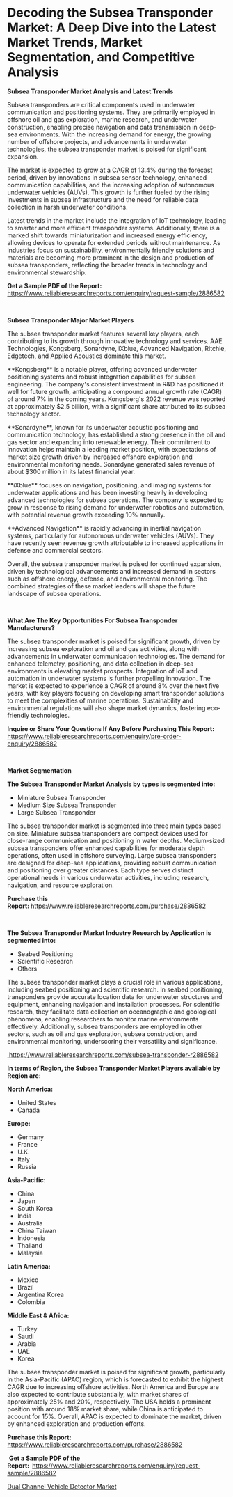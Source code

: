 <p><h1>Decoding the Subsea Transponder Market: A Deep Dive into the Latest Market Trends, Market Segmentation, and Competitive Analysis</h1></p><p><strong>Subsea Transponder Market Analysis and Latest Trends</strong></p>
<p><p>Subsea transponders are critical components used in underwater communication and positioning systems. They are primarily employed in offshore oil and gas exploration, marine research, and underwater construction, enabling precise navigation and data transmission in deep-sea environments. With the increasing demand for energy, the growing number of offshore projects, and advancements in underwater technologies, the subsea transponder market is poised for significant expansion.</p><p>The market is expected to grow at a CAGR of 13.4% during the forecast period, driven by innovations in subsea sensor technology, enhanced communication capabilities, and the increasing adoption of autonomous underwater vehicles (AUVs). This growth is further fueled by the rising investments in subsea infrastructure and the need for reliable data collection in harsh underwater conditions.</p><p>Latest trends in the market include the integration of IoT technology, leading to smarter and more efficient transponder systems. Additionally, there is a marked shift towards miniaturization and increased energy efficiency, allowing devices to operate for extended periods without maintenance. As industries focus on sustainability, environmentally friendly solutions and materials are becoming more prominent in the design and production of subsea transponders, reflecting the broader trends in technology and environmental stewardship.</p></p>
<p><strong>Get a Sample PDF of the Report:&nbsp;</strong> <a href="https://www.reliableresearchreports.com/enquiry/request-sample/2886582?utm_campaign=3057&utm_medium=2&utm_source=Github&utm_content=ia&utm_term=13032025&utm_id=subsea-transponder">https://www.reliableresearchreports.com/enquiry/request-sample/2886582</a></p>
<p>&nbsp;</p>
<p><strong>Subsea Transponder Major Market Players</strong></p>
<p><p>The subsea transponder market features several key players, each contributing to its growth through innovative technology and services. AAE Technologies, Kongsberg, Sonardyne, iXblue, Advanced Navigation, Ritchie, Edgetech, and Applied Acoustics dominate this market.</p><p>**Kongsberg** is a notable player, offering advanced underwater positioning systems and robust integration capabilities for subsea engineering. The company's consistent investment in R&D has positioned it well for future growth, anticipating a compound annual growth rate (CAGR) of around 7% in the coming years. Kongsberg's 2022 revenue was reported at approximately $2.5 billion, with a significant share attributed to its subsea technology sector.</p><p>**Sonardyne**, known for its underwater acoustic positioning and communication technology, has established a strong presence in the oil and gas sector and expanding into renewable energy. Their commitment to innovation helps maintain a leading market position, with expectations of market size growth driven by increased offshore exploration and environmental monitoring needs. Sonardyne generated sales revenue of about $300 million in its latest financial year.</p><p>**iXblue** focuses on navigation, positioning, and imaging systems for underwater applications and has been investing heavily in developing advanced technologies for subsea operations. The company is expected to grow in response to rising demand for underwater robotics and automation, with potential revenue growth exceeding 10% annually.</p><p>**Advanced Navigation** is rapidly advancing in inertial navigation systems, particularly for autonomous underwater vehicles (AUVs). They have recently seen revenue growth attributable to increased applications in defense and commercial sectors.</p><p>Overall, the subsea transponder market is poised for continued expansion, driven by technological advancements and increased demand in sectors such as offshore energy, defense, and environmental monitoring. The combined strategies of these market leaders will shape the future landscape of subsea operations.</p></p>
<p>&nbsp;</p>
<p><strong>What Are The Key Opportunities For Subsea Transponder Manufacturers?</strong></p>
<p><p>The subsea transponder market is poised for significant growth, driven by increasing subsea exploration and oil and gas activities, along with advancements in underwater communication technologies. The demand for enhanced telemetry, positioning, and data collection in deep-sea environments is elevating market prospects. Integration of IoT and automation in underwater systems is further propelling innovation. The market is expected to experience a CAGR of around 8% over the next five years, with key players focusing on developing smart transponder solutions to meet the complexities of marine operations. Sustainability and environmental regulations will also shape market dynamics, fostering eco-friendly technologies.</p></p>
<p><strong>Inquire or Share Your Questions If Any Before Purchasing This Report:</strong> <a href="https://www.reliableresearchreports.com/enquiry/pre-order-enquiry/2886582?utm_campaign=3057&utm_medium=2&utm_source=Github&utm_content=ia&utm_term=13032025&utm_id=subsea-transponder">https://www.reliableresearchreports.com/enquiry/pre-order-enquiry/2886582</a></p>
<p>&nbsp;</p>
<p><strong>Market Segmentation</strong></p>
<p><strong>The Subsea Transponder Market Analysis by types is segmented into:</strong></p>
<p><ul><li>Miniature Subsea Transponder</li><li>Medium Size Subsea Transponder</li><li>Large Subsea Transponder</li></ul></p>
<p><p>The subsea transponder market is segmented into three main types based on size. Miniature subsea transponders are compact devices used for close-range communication and positioning in water depths. Medium-sized subsea transponders offer enhanced capabilities for moderate depth operations, often used in offshore surveying. Large subsea transponders are designed for deep-sea applications, providing robust communication and positioning over greater distances. Each type serves distinct operational needs in various underwater activities, including research, navigation, and resource exploration.</p></p>
<p><strong>Purchase this Report:&nbsp;</strong><a href="https://www.reliableresearchreports.com/purchase/2886582?utm_campaign=3057&utm_medium=2&utm_source=Github&utm_content=ia&utm_term=13032025&utm_id=subsea-transponder">https://www.reliableresearchreports.com/purchase/2886582</a></p>
<p>&nbsp;</p>
<p><strong>The Subsea Transponder Market Industry Research by Application is segmented into:</strong></p>
<p><ul><li>Seabed Positioning</li><li>Scientific Research</li><li>Others</li></ul></p>
<p><p>The subsea transponder market plays a crucial role in various applications, including seabed positioning and scientific research. In seabed positioning, transponders provide accurate location data for underwater structures and equipment, enhancing navigation and installation processes. For scientific research, they facilitate data collection on oceanographic and geological phenomena, enabling researchers to monitor marine environments effectively. Additionally, subsea transponders are employed in other sectors, such as oil and gas exploration, subsea construction, and environmental monitoring, underscoring their versatility and significance.</p></p>
<p><a href="https://www.reliableresearchreports.com/subsea-transponder-r2886582?utm_campaign=3057&utm_medium=2&utm_source=Github&utm_content=ia&utm_term=13032025&utm_id=subsea-transponder">&nbsp;https://www.reliableresearchreports.com/subsea-transponder-r2886582</a></p>
<p><strong>In terms of Region, the Subsea Transponder Market Players available by Region are:</strong></p>
<p>
    <p> <strong> North America: </strong>
        <ul>
            <li>United States</li>
            <li>Canada</li>
        </ul>
        </p> 
    <p> <strong> Europe: </strong>
        <ul>
            <li>Germany</li>
            <li>France</li>
            <li>U.K.</li>
            <li>Italy</li>
            <li>Russia</li>
        </ul>
        </p> 
    <p> <strong> Asia-Pacific: </strong>
        <ul>
            <li>China</li>
            <li>Japan</li>
            <li>South Korea</li>
            <li>India</li>
            <li>Australia</li>
            <li>China Taiwan</li>
            <li>Indonesia</li>
            <li>Thailand</li>
            <li>Malaysia</li>
        </ul>
        </p> 
    <p> <strong> Latin America: </strong>
        <ul>
            <li>Mexico</li>
            <li>Brazil</li>
            <li>Argentina Korea</li>
            <li>Colombia</li>
        </ul>
        </p> 
    <p> <strong> Middle East & Africa: </strong>
        <ul>
            <li>Turkey</li>
            <li>Saudi</li>
            <li>Arabia</li>
            <li>UAE</li>
            <li>Korea</li>
        </ul>
    </p>
    </p>
<p><p>The subsea transponder market is poised for significant growth, particularly in the Asia-Pacific (APAC) region, which is forecasted to exhibit the highest CAGR due to increasing offshore activities. North America and Europe are also expected to contribute substantially, with market shares of approximately 25% and 20%, respectively. The USA holds a prominent position with around 18% market share, while China is anticipated to account for 15%. Overall, APAC is expected to dominate the market, driven by enhanced exploration and production efforts.</p></p>
<p><strong>Purchase this Report: </strong><a href="https://www.reliableresearchreports.com/purchase/2886582?utm_campaign=3057&utm_medium=2&utm_source=Github&utm_content=ia&utm_term=13032025&utm_id=subsea-transponder">https://www.reliableresearchreports.com/purchase/2886582</a></p>
<p>&nbsp;<strong>Get a Sample PDF of the Report:&nbsp;&nbsp;</strong><a href="https://www.reliableresearchreports.com/enquiry/request-sample/2886582?utm_campaign=3057&utm_medium=2&utm_source=Github&utm_content=ia&utm_term=13032025&utm_id=subsea-transponder">https://www.reliableresearchreports.com/enquiry/request-sample/2886582</a></p>
<p><strong></strong></p>
<p><p><a href="https://github.com/pidlisseas/Market-Research-Report-List-1/blob/main/dual-channel-vehicle-detector-market.md?utm_campaign=3057&utm_medium=2&utm_source=Github&utm_content=ia&utm_term=13032025&utm_id=subsea-transponder">Dual Channel Vehicle Detector Market</a></p></p>
